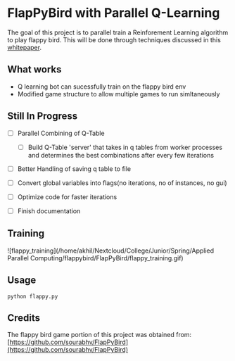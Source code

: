 # FlapPyBird with Parallel Q-Learning

The goal of this project is to parallel train a Reinforement Learning algorithm to play flappy bird. This will be done through techniques discussed in this [whitepaper](https://arxiv.org/pdf/1507.04296.pdf).

## What works
- Q learning bot can sucessfully train on the flappy bird env
- Modified game structure to allow multiple games to run simltaneously

## Still In Progress

- [ ] Parallel Combining of Q-Table 
  - [ ] Build Q-Table 'server' that takes in q tables from worker processes and determines the best combinations after every few iterations
- [ ] Better Handling of saving q table to file
- [ ] Convert global variables into flags(no iterations, no of instances, no gui)
- [ ] Optimize code for faster iterations
- [ ] Finish documentation
  

## Training

![flappy_training](/home/akhil/Nextcloud/College/Junior/Spring/Applied Parallel Computing/flappybird/FlapPyBird/flappy_training.gif)


## Usage

`python flappy.py`

## Credits

The flappy bird game portion of this project was obtained from:
[https://github.com/sourabhv/FlapPyBird](https://github.com/sourabhv/FlapPyBird)